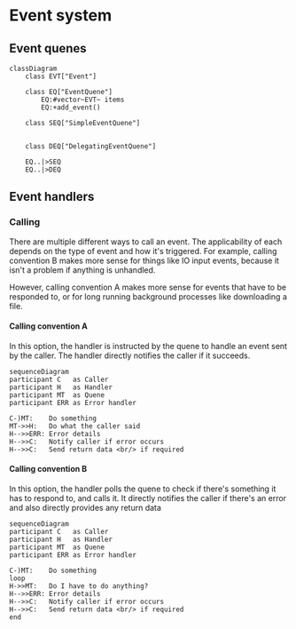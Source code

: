 # Event system

## Event quenes

```mermaid
classDiagram
	class EVT["Event"]

	class EQ["EventQuene"]
		EQ:#vector~EVT~ items
		EQ:+add_event()

    class SEQ["SimpleEventQuene"]
		

	class DEQ["DelegatingEventQuene"]

	EQ..|>SEQ
	EQ..|>DEQ
```

## Event handlers

### Calling

There are multiple different ways to call an event. The applicability of each
depends on the type of event and how it's triggered. For example, calling convention
B makes more sense for things like IO input events, because it isn't a problem if 
anything is unhandled. 

However, calling convention A makes more sense for events 
that have to be responded to, or for long running background processes like downloading
a file.

#### Calling convention A

In this option, the handler is instructed by the quene to handle an event sent
by the caller. The handler directly notifies the caller if it succeeds.

```mermaid
sequenceDiagram
participant C   as Caller
participant H   as Handler
participant MT  as Quene
participant ERR as Error handler

C-)MT:    Do something
MT->>H:   Do what the caller said
H-->>ERR: Error details
H-->>C:   Notify caller if error occurs
H-->>C:   Send return data <br/> if required
```

#### Calling convention B

In this option, the handler polls the quene to check if there's something it has
to respond to, and calls it. It directly notifies 
the caller if there's an error and also directly 
provides any return data

```mermaid
sequenceDiagram
participant C   as Caller
participant H   as Handler
participant MT  as Quene
participant ERR as Error handler

C-)MT:    Do something
loop
H->>MT:   Do I have to do anything?
H-->>ERR: Error details
H-->>C:   Notify caller if error occurs
H-->>C:   Send return data <br/> if required
end
```